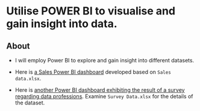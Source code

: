# Utilise POWER BI to visualise and gain insight into data.

## About
* I will employ Power BI to explore and gain insight into different datasets. 

* Here is [a Sales Power BI dashboard](https://app.powerbi.com/view?r=eyJrIjoiMzQwNWI3Y2EtMDFiMi00NzhiLThmMmMtY2U2MGEwM2U4NDk1IiwidCI6ImNjYTc2ZTU2LWJhYzQtNDQzYS05ZWMxLWE1NGE5Njc3NDUyNSIsImMiOjEwfQ%3D%3D) developed based on `Sales data.xlsx`.

* Here is [another Power BI dashboard exhibiting the result of a survey regarding data professions](https://app.powerbi.com/view?r=eyJrIjoiYzFjMDc1ZTQtZmQxMS00N2EzLWFiYmYtNWRjYWUxNDVkOTAyIiwidCI6ImNjYTc2ZTU2LWJhYzQtNDQzYS05ZWMxLWE1NGE5Njc3NDUyNSIsImMiOjEwfQ%3D%3D). Examine 
`Survey Data.xlsx` for the details of the dataset.
